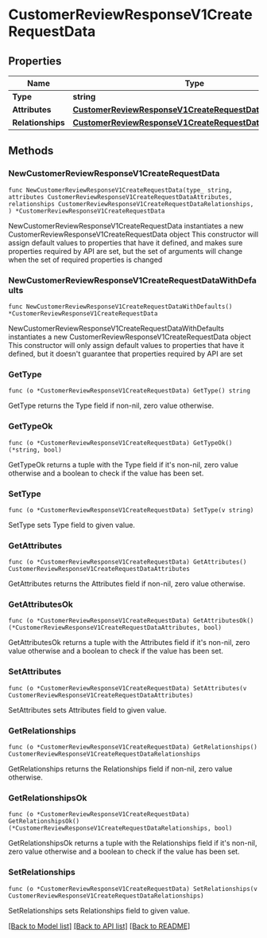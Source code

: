 # CustomerReviewResponseV1CreateRequestData

## Properties

Name | Type | Description | Notes
------------ | ------------- | ------------- | -------------
**Type** | **string** |  | 
**Attributes** | [**CustomerReviewResponseV1CreateRequestDataAttributes**](CustomerReviewResponseV1CreateRequestDataAttributes.md) |  | 
**Relationships** | [**CustomerReviewResponseV1CreateRequestDataRelationships**](CustomerReviewResponseV1CreateRequestDataRelationships.md) |  | 

## Methods

### NewCustomerReviewResponseV1CreateRequestData

`func NewCustomerReviewResponseV1CreateRequestData(type_ string, attributes CustomerReviewResponseV1CreateRequestDataAttributes, relationships CustomerReviewResponseV1CreateRequestDataRelationships, ) *CustomerReviewResponseV1CreateRequestData`

NewCustomerReviewResponseV1CreateRequestData instantiates a new CustomerReviewResponseV1CreateRequestData object
This constructor will assign default values to properties that have it defined,
and makes sure properties required by API are set, but the set of arguments
will change when the set of required properties is changed

### NewCustomerReviewResponseV1CreateRequestDataWithDefaults

`func NewCustomerReviewResponseV1CreateRequestDataWithDefaults() *CustomerReviewResponseV1CreateRequestData`

NewCustomerReviewResponseV1CreateRequestDataWithDefaults instantiates a new CustomerReviewResponseV1CreateRequestData object
This constructor will only assign default values to properties that have it defined,
but it doesn't guarantee that properties required by API are set

### GetType

`func (o *CustomerReviewResponseV1CreateRequestData) GetType() string`

GetType returns the Type field if non-nil, zero value otherwise.

### GetTypeOk

`func (o *CustomerReviewResponseV1CreateRequestData) GetTypeOk() (*string, bool)`

GetTypeOk returns a tuple with the Type field if it's non-nil, zero value otherwise
and a boolean to check if the value has been set.

### SetType

`func (o *CustomerReviewResponseV1CreateRequestData) SetType(v string)`

SetType sets Type field to given value.


### GetAttributes

`func (o *CustomerReviewResponseV1CreateRequestData) GetAttributes() CustomerReviewResponseV1CreateRequestDataAttributes`

GetAttributes returns the Attributes field if non-nil, zero value otherwise.

### GetAttributesOk

`func (o *CustomerReviewResponseV1CreateRequestData) GetAttributesOk() (*CustomerReviewResponseV1CreateRequestDataAttributes, bool)`

GetAttributesOk returns a tuple with the Attributes field if it's non-nil, zero value otherwise
and a boolean to check if the value has been set.

### SetAttributes

`func (o *CustomerReviewResponseV1CreateRequestData) SetAttributes(v CustomerReviewResponseV1CreateRequestDataAttributes)`

SetAttributes sets Attributes field to given value.


### GetRelationships

`func (o *CustomerReviewResponseV1CreateRequestData) GetRelationships() CustomerReviewResponseV1CreateRequestDataRelationships`

GetRelationships returns the Relationships field if non-nil, zero value otherwise.

### GetRelationshipsOk

`func (o *CustomerReviewResponseV1CreateRequestData) GetRelationshipsOk() (*CustomerReviewResponseV1CreateRequestDataRelationships, bool)`

GetRelationshipsOk returns a tuple with the Relationships field if it's non-nil, zero value otherwise
and a boolean to check if the value has been set.

### SetRelationships

`func (o *CustomerReviewResponseV1CreateRequestData) SetRelationships(v CustomerReviewResponseV1CreateRequestDataRelationships)`

SetRelationships sets Relationships field to given value.



[[Back to Model list]](../README.md#documentation-for-models) [[Back to API list]](../README.md#documentation-for-api-endpoints) [[Back to README]](../README.md)


